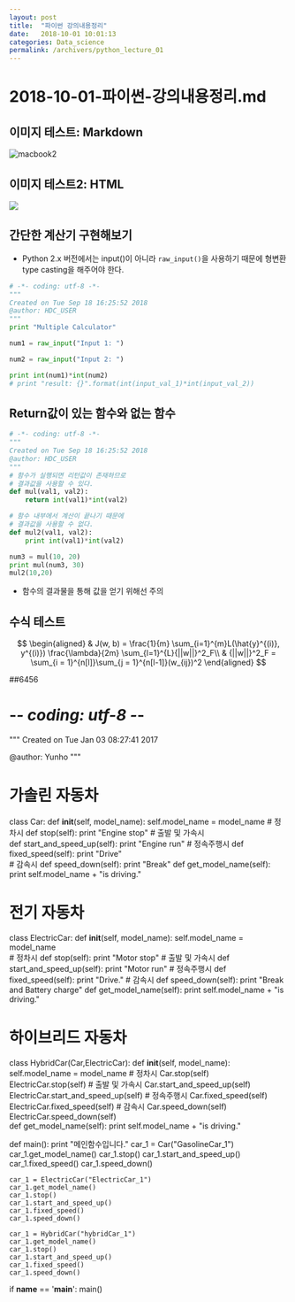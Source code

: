 ```yaml
---
layout: post
title:  "파이썬 강의내용정리"
date:   2018-10-01 10:01:13
categories: Data_science
permalink: /archivers/python_lecture_01
---
```


# 2018-10-01-파이썬-강의내용정리.md

## 이미지 테스트: Markdown
![macbook2](https://www.google.co.kr/url?sa=i&source=images&cd=&cad=rja&uact=8&ved=2ahUKEwiH75Gi4a3eAhXCwrwKHfLOBwMQjRx6BAgBEAU&url=https%3A%2F%2Fstudyguide.itu.dk%2Fcs%2Fcampus-facilities%2Fit-facilities%2Fgithub&psig=AOvVaw0kuaSZLOLtmZgCOa2M4AVj&ust=1540974959057740)

## 이미지 테스트2: HTML
<a href='https://photos.google.com/share/AF1QipO64oVZYSjrpTUf3sJkaQoQyTzC8pXkmXCfhEUgLplMTcVeoGq-Gyi_y-_RzZo15w?key=Vlp4V1Fad0dNVURTVGtORk1DMEhTNTlwTUM0WFp3&source=ctrlq.org'><img src='https://lh3.googleusercontent.com/hmIIzaLxbDjAT-coQFPBDP-a5xq9Y1cBv_WiqikmGly7x4Y2ps-OtHe0zK8tsixiQ64VvJOEvcYfNBqvo2IHvHgf78s6okPJp82AGjssKe0eGh3Z1b20Tt9iFn_6Amqsc_-vnsqRSrM=w2400' /></a>  


## 간단한 계산기 구현해보기 
  - Python 2.x 버전에서는 input()이 아니라 `raw_input()`을 사용하기 때문에 형변환type casting을 해주어야 한다. 

```python
# -*- coding: utf-8 -*-
"""
Created on Tue Sep 18 16:25:52 2018
@author: HDC_USER
"""
print "Multiple Calculator"

num1 = raw_input("Input 1: ")

num2 = raw_input("Input 2: ")

print int(num1)*int(num2)
# print "result: {}".format(int(input_val_1)*int(input_val_2))
```

## Return값이 있는 함수와 없는 함수 

```python
# -*- coding: utf-8 -*-
"""
Created on Tue Sep 18 16:25:52 2018
@author: HDC_USER
"""
# 함수가 실행되면 리턴값이 존재하므로
# 결과값을 사용할 수 있다. 
def mul(val1, val2):
    return int(val1)*int(val2)

# 함수 내부에서 계산이 끝나기 때문에 
# 결과값을 사용할 수 없다. 
def mul2(val1, val2):
    print int(val1)*int(val2)

num3 = mul(10, 20)
print mul(num3, 30)
mul2(10,20)
```

 - 함수의 결과물을 통해 값을 얻기 위해선 주의
 
## 수식 테스트  
 
$$ \begin{aligned} & J(w, b) = \frac{1}{m} \sum_{i=1}^{m}L(\hat{y}^{(i)}, y^{(i)}) \frac{\lambda}{2m} \sum_{l=1}^{L}{||w||}^2_F\\ & {||w||}^2_F = \sum_{i = 1}^{n[l]}\sum_{j = 1}^{n[l-1]}(w_{ij})^2 \end{aligned} $$

##6456

# -*- coding: utf-8 -*-
"""
Created on Tue Jan 03 08:27:41 2017

@author: Yunho
"""
# 가솔린 자동차
class Car:
    def __init__(self, model_name):
        self.model_name = model_name
    #  정차시 
    def stop(self):
        print "Engine stop"
    #  출발 및 가속시    
    def start_and_speed_up(self):
        print "Engine run"
    # 정속주행시
    def fixed_speed(self):
        print "Drive"   
    # 감속시
    def speed_down(self):
        print "Break"
    def get_model_name(self):
        print self.model_name + "is driving."

# 전기 자동차        
class ElectricCar:
    def __init__(self, model_name):
        self.model_name = model_name  
    #  정차시 
    def stop(self):
        print "Motor stop"
    # 출발 및 가속시
    def start_and_speed_up(self):
        print "Motor run"
    # 정속주행시
    def fixed_speed(self):
        print "Drive."
    # 감속시
    def speed_down(self):
        print "Break and Battery charge"
    def get_model_name(self):
        print self.model_name + "is driving."
        
# 하이브리드 자동차     
class HybridCar(Car,ElectricCar):
    def __init__(self, model_name):
        self.model_name = model_name
        #  정차시 
        Car.stop(self)
        ElectricCar.stop(self)
        # 출발 및 가속시
        Car.start_and_speed_up(self)
        ElectricCar.start_and_speed_up(self)
        # 정속주행시
        Car.fixed_speed(self)
        ElectricCar.fixed_speed(self)
        # 감속시
        Car.speed_down(self)
        ElectricCar.speed_down(self)  
    def get_model_name(self):
        print self.model_name + "is driving."

def main():
    print "메인함수입니다."
    car_1 = Car("GasolineCar_1")  
    car_1.get_model_name()
    car_1.stop()
    car_1.start_and_speed_up()
    car_1.fixed_speed()
    car_1.speed_down()
    
    car_1 = ElectricCar("ElectricCar_1")
    car_1.get_model_name()
    car_1.stop()
    car_1.start_and_speed_up()
    car_1.fixed_speed()
    car_1.speed_down()
    
    car_1 = HybridCar("hybridCar_1")
    car_1.get_model_name()
    car_1.stop()
    car_1.start_and_speed_up()
    car_1.fixed_speed()
    car_1.speed_down()
    

if __name__ == '__main__':
    main()
    
